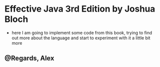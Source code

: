 # Effective Java 3rd Edition by Joshua Bloch

* here I am going to implement some code from this book, trying to find out more about the language and start to experiment with it a little bit more

## @Regards, Alex